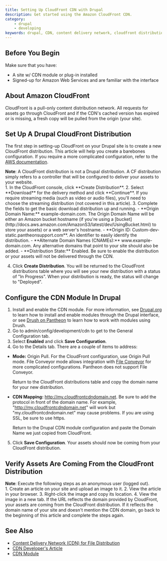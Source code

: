 ```yaml
---
title: Setting Up CloudFront CDN with Drupal
description: Get started using the Amazon CloudFront CDN.
category:
    - drupal
    - developing
keywords: drupal, CDN, content delivery network, cloudfront distribution, cloudfront
---
```

## Before You Begin

Make sure that you have:  
- A site w/ CDN module or plug-in installed  
- Signed-up for Amazon Web Services and are familiar with the interface

## About Amazon CloudFront

CloudFront is a pull-only content distribution network. All requests for assets go through CloudFront and if the CDN's cached version has expired or is missing, a fresh copy will be pulled from the origin (your site).

## Set Up A Drupal CloudFront Distribution

The first step in setting-up CloudFront on your Drupal site is to create a new CloudFront distribution. This article will help you create a barebones configuration. If you require a more complicated configuration, refer to the [AWS documentation](http://docs.aws.amazon.com/AmazonCloudFront/latest/DeveloperGuide/WorkingWithDownloadDistributions.html#DownloadDistValuesDomainName).
<div class="alert alert-info">
<strong>Note</strong>: A CloudFront distribution is not a Drupal distribution. A CF distribution simply refers to a controller that will be configured to deliver your assets to your website.
</div>
1. In the CloudFront console, click **Create Distribution**.
2. Select **Download** for the delivery method and click **Continue**. If you require streaming media (such as video or audio files), you'll need to choose the streaming distribution (not covered in this article).
3. Complete the fields to get the basic download distribution up and running.
  - **Origin Domain Name:** example-domain.com. The Origin Domain Name will be either an Amazon bucket hostname (if you're using a [bucket](http://docs.aws.amazon.com/AmazonS3/latest/dev/UsingBucket.html) to store your assets) or a web server's hostname.  
  - **Origin ID: Custom-dev-static.pantheonsupport.com**. An identifier to easily identify the distribution.  
  - **Alternate Domain Names (CNAMEs):** www.example-domain.com. Any alternative domains that point to your site should also be added.  
  - **Distribution State:** Enabled. Be sure to enable the distribution or your assets will not be delivered through the CDN.  

4. Click **Create Distribution**. You will be returned to the CloudFront distributions table where you will see your new distribution with a status of "In Progress". When your distribution is ready, the status will change to "Deployed".

## Configure the CDN Module In Drupal

1. Install and enable the CDN module. For more information, see  [Drupal.org](https://drupal.org/documentation/install/modules-themes) to learn how to install and enable modules through the Drupal interface, or see [Drush on Pantheon](/docs/articles/local/drupal-drush-command-line-utility) to learn how to work with modules using Drush.
2. Go to admin/config/development/cdn to get to the General Configuration tab.
3. Select **Enabled** and click **Save Configuration**.
4. Go to the Details tab. There are a couple of items to address:
  - **Mode:** Origin Pull. For the CloudFront configuration, use Origin Pull mode. File Conveyor mode allows integration with [File Conveyor](http://fileconveyor.org) for more complicated configurations. Pantheon does not support File Conveyor.  

      Return to the CloudFront distributions table and copy the domain name for your new distribution.  
  - **CDN Mapping:** http://my.cloudfrontcdndomain.net. Be sure to add the protocol in front of the domain name. For example, "http://my.cloudfrontcdndomain.net" will work but "my.cloudfrontcdndomain.net" may cause problems. If you are using SSL, be sure to use https.

      Return to the Drupal CDN module configuration and paste the Domain Name we just copied from CloudFront.
5. Click **Save Configuration**. Your assets should now be coming from your CloudFront distribution.

## Verify Assets Are Coming From the CloudFront Distribution
<div class="alert alert-warning">
<strong>Note</strong>: Execute the following steps as an anonymous user (logged out).
</div>
1. Create an article on your site and upload an image to it.
2. View the article in your browser.
3. Right-click the image and copy its location.
4. View the image in a new tab. If the URL reflects the domain provided by CloudFront, your assets are coming from the CloudFront distribution. If it reflects the domain name of your site and doesn't mention the CDN domain, go back to the beginning of this article and complete the steps again.

## See Also

- [Content Delivery Network (CDN) for File Distribution](/docs/articles/drupal/content-delivery-network-cdn-for-file-distribution/)
- [CDN Developer's Article](http://wimleers.com/article/easy-drupal-cdn-integration-for-fun-and-profit)
- [CDN Module](https://drupal.org/project/CDN)
